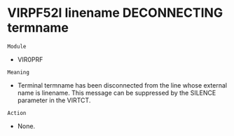 # VIRPF52I linename DECONNECTING termname

`Module`
- VIR0PRF

`Meaning`
- Terminal termname has been disconnected from the line whose external name is linename. This message can be suppressed by the SILENCE parameter in the VIRTCT.

`Action`
- None.
